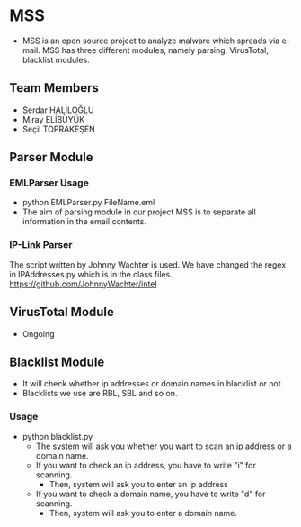 # MSS
- MSS is an open source project to analyze malware which spreads via e-mail. MSS has three different modules, namely parsing, VirusTotal, blacklist modules.

## Team Members
   - Serdar HALİLOĞLU
   - Miray ELİBÜYÜK
   - Seçil TOPRAKEŞEN

## Parser Module

### EMLParser Usage

- python EMLParser.py FileName.eml
- The aim of parsing module in our project MSS is to separate all information in the email contents.

### IP-Link Parser

The script written by Johnny Wachter is used. We have changed the regex in IPAddresses.py which is in the class files.
https://github.com/JohnnyWachter/intel

## VirusTotal Module
- Ongoing

## Blacklist Module
- It will check whether ip addresses or domain names in blacklist or not.
- Blacklists we use are RBL, SBL and so on.

### Usage
- python blacklist.py 
   - The system will ask you whether you want to scan an ip address or a domain name.
    - If you want to check an ip address, you have to write "i" for scanning.
      - Then, system will ask you to enter an ip address
    - If you want to check a domain name, you have to write "d" for scanning.
      - Then, system will ask you to enter a domain name.
